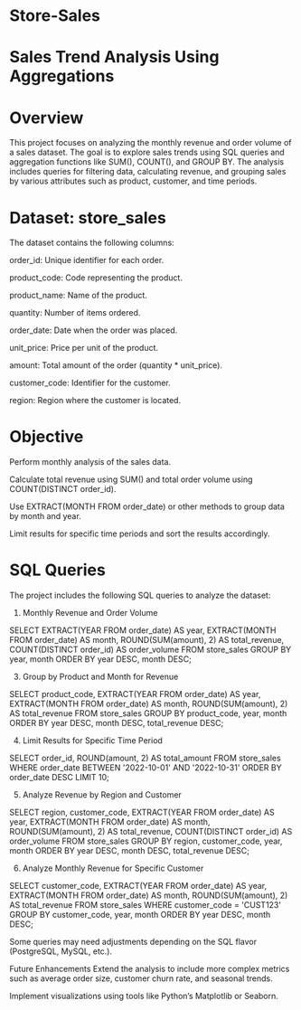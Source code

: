 # Store-Sales

# Sales Trend Analysis Using Aggregations

# Overview

This project focuses on analyzing the monthly revenue and order volume of a sales dataset. The goal is to explore sales trends using SQL queries and aggregation functions like SUM(), COUNT(), and GROUP BY. The analysis includes queries for filtering data, calculating revenue, and grouping sales by various attributes such as product, customer, and time periods.

# Dataset: store_sales

The dataset contains the following columns:

order_id: Unique identifier for each order.

product_code: Code representing the product.

product_name: Name of the product.

quantity: Number of items ordered.

order_date: Date when the order was placed.

unit_price: Price per unit of the product.

amount: Total amount of the order (quantity * unit_price).

customer_code: Identifier for the customer.

region: Region where the customer is located.

# Objective

Perform monthly analysis of the sales data.

Calculate total revenue using SUM() and total order volume using COUNT(DISTINCT order_id).

Use EXTRACT(MONTH FROM order_date) or other methods to group data by month and year.

Limit results for specific time periods and sort the results accordingly.

# SQL Queries
The project includes the following SQL queries to analyze the dataset:

1. Monthly Revenue and Order Volume

SELECT 
    EXTRACT(YEAR FROM order_date) AS year,
    EXTRACT(MONTH FROM order_date) AS month,
    ROUND(SUM(amount), 2) AS total_revenue,
    COUNT(DISTINCT order_id) AS order_volume
FROM 
    store_sales
GROUP BY 
    year, month
ORDER BY 
    year DESC, month DESC;

   
3. Group by Product and Month for Revenue

SELECT 
    product_code, 
    EXTRACT(YEAR FROM order_date) AS year, 
    EXTRACT(MONTH FROM order_date) AS month, 
    ROUND(SUM(amount), 2) AS total_revenue
FROM 
    store_sales
GROUP BY 
    product_code, year, month
ORDER BY 
    year DESC, month DESC, total_revenue DESC;

   
4. Limit Results for Specific Time Period

SELECT 
    order_id, 
    ROUND(amount, 2) AS total_amount
FROM 
    store_sales
WHERE 
    order_date BETWEEN '2022-10-01' AND '2022-10-31'
ORDER BY 
    order_date DESC
LIMIT 10;


5. Analyze Revenue by Region and Customer

SELECT 
    region, 
    customer_code, 
    EXTRACT(YEAR FROM order_date) AS year,
    EXTRACT(MONTH FROM order_date) AS month,
    ROUND(SUM(amount), 2) AS total_revenue,
    COUNT(DISTINCT order_id) AS order_volume
FROM 
    store_sales
GROUP BY 
    region, customer_code, year, month
ORDER BY 
    year DESC, month DESC, total_revenue DESC;

    
6. Analyze Monthly Revenue for Specific Customer

SELECT 
    customer_code, 
    EXTRACT(YEAR FROM order_date) AS year,
    EXTRACT(MONTH FROM order_date) AS month,
    ROUND(SUM(amount), 2) AS total_revenue
FROM 
    store_sales
WHERE 
    customer_code = 'CUST123'
GROUP BY 
    customer_code, year, month
ORDER BY 
    year DESC, month DESC;

    

Some queries may need adjustments depending on the SQL flavor (PostgreSQL, MySQL, etc.).

Future Enhancements
Extend the analysis to include more complex metrics such as average order size, customer churn rate, and seasonal trends.

Implement visualizations using tools like Python’s Matplotlib or Seaborn.
